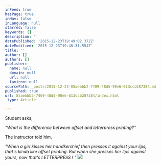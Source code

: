 ```yaml
---
inFeed: true
hasPage: true
inNav: false
inLanguage: null
starred: false
keywords: []
description: ''
datePublished: '2015-12-23T19:49:02.372Z'
dateModified: '2015-12-23T19:48:31.554Z'
title: ''
author: []
authors: []
publisher:
  name: null
  domain: null
  url: null
  favicon: null
sourcePath: _posts/2015-12-23-85aebbb2-7409-48d5-98e6-613ccb287384.md
published: true
url: 85aebbb2-7409-48d5-98e6-613ccb287384/index.html
_type: Article

---
```

Student asks,

_"What is the difference between offset and letterpress printing?"_

The instructor told him,

_"When a girl kisses her handkerchief then presses it against your lips, that's kinda like offset printing. But when she presses her lips against yours, now that's LETTERPRESS ! "_
![](https://the-grid-user-content.s3-us-west-2.amazonaws.com/20162cc7-ac2f-485e-884f-f0d490d16573.jpg)